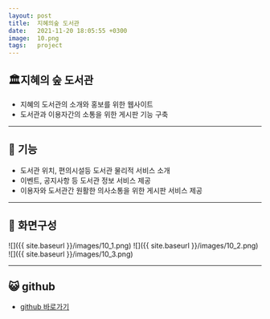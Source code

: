 ```yaml
---
layout: post
title:  지혜의숲 도서관
date:   2021-11-20 18:05:55 +0300
image:  10.png
tags:   project
---
```

## 🏛지혜의 숲 도서관

* 지혜의 도서관의 소개와 홍보를 위한 웹사이트
* 도서관과 이용자간의 소통을 위한 게시판 기능 구축

* * *
## 💫 기능

* 도서관 위치, 편의시설등 도서관 물리적 서비스 소개
* 이벤트, 공지사항 등 도서관 정보 서비스 제공
* 이용자와 도서관간 원활한 의사소통을 위한 게시판 서비스 제공

* * *
## 📱 화면구성

![]({{ site.baseurl }}/images/10_1.png)
![]({{ site.baseurl }}/images/10_2.png)
![]({{ site.baseurl }}/images/10_3.png)

* * *
## 😺 github
* <a href="https://github.com/arsene-03/LibraryProject">github 바로가기</a>

